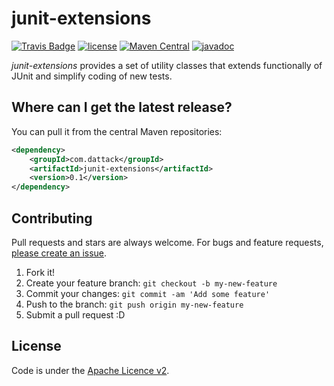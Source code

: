 # junit-extensions

[![Travis Badge](https://api.travis-ci.com/dattack/junit-extensions.svg?branch=develop)](https://travis-ci.com/dattack/junit-extensions/builds)
[![license](https://img.shields.io/:license-Apache-blue.svg?style=plastic-square)](LICENSE.md)
[![Maven Central](https://img.shields.io/maven-central/v/com.dattack/junit-extensions.svg?label=Maven%20Central)](https://search.maven.org/artifact/com.dattack/junit-extensions)
[![javadoc](https://javadoc.io/badge2/com.dattack/junit-extensions/javadoc.svg)](https://javadoc.io/doc/com.dattack/junit-extensions)

_junit-extensions_ provides a set of utility classes that extends functionally of JUnit and simplify coding of new
tests.

## Where can I get the latest release?

You can pull it from the central Maven repositories:

```xml
<dependency>
    <groupId>com.dattack</groupId>
    <artifactId>junit-extensions</artifactId>
    <version>0.1</version>
</dependency>
```

## Contributing

Pull requests and stars are always welcome. For bugs and feature
requests, [please create an issue](https://github.com/dattack/junit-extensions/issues).

1. Fork it!
2. Create your feature branch: `git checkout -b my-new-feature`
3. Commit your changes: `git commit -am 'Add some feature'`
4. Push to the branch: `git push origin my-new-feature`
5. Submit a pull request :D

## License

Code is under the [Apache Licence v2](https://www.apache.org/licenses/LICENSE-2.0.txt).
